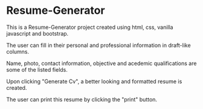 # Resume-Generator

This is a Resume-Generator project created using html, css, vanilla javascript and bootstrap.

The user can fill in their personal and professional information in draft-like columns.

Name, photo, contact information, objective and acedemic qualifications are some of the listed fields.

Upon clicking "Generate Cv", a better looking and formatted resume is created.

The user can print this resume by clicking the "print" button.